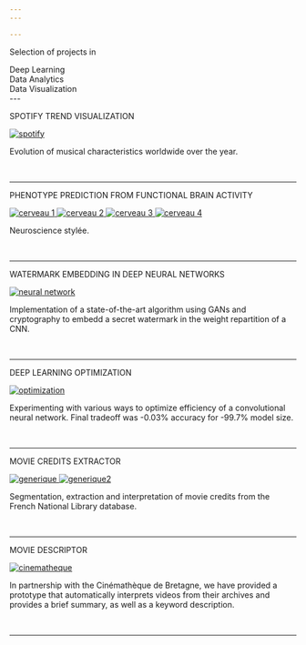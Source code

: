 ```yaml
---
---

---
```


<div class="container">
  <p class="titletext" >Selection of projects in </p>
  <div class="animation">
    <div class="first"><div>Deep Learning</div></div>
    <div class="second"><div>Data Analytics</div></div>
    <div class="third"><div>Data Visualization</div></div>
  </div>
</div>
---

<p class="titletext" >SPOTIFY TREND VISUALIZATION</p>

<div class="spotifywrapper">
    <a href="./spotify"><img src="images/spotify.png?raw=true" alt="spotify" class="spotify"/></a>
    <p class="spotifytext">Evolution of musical characteristics worldwide over the year.</p>
</div>
<br>

---

<p class="titletext" >PHENOTYPE PREDICTION FROM FUNCTIONAL BRAIN ACTIVITY</p>

<div class="neurowrapper">
<a href="./neuroscience">
<div class="neurogallery">
  <img src="images/cerveau1.png?raw=true" alt="cerveau 1">
  <img src="images/cerveau2.png?raw=true" alt="cerveau 2">
  <img src="images/cerveau-3.png?raw=true" alt="cerveau 3">
  <img src="images/cerveau4.png?raw=true" alt="cerveau 4">
</div>
</a>
<p class="neurotext">Neuroscience stylée.</p>
</div>
<br>

---

<p class="titletext" >WATERMARK EMBEDDING IN DEEP NEURAL NETWORKS</p>

<div class="neuralwrapper">
    <a href="./watermark"><img src="images/neuralnetwork.jpg?raw=true" alt="neural network" class="blur"/></a>
    <p class="neuraltext">Implementation of a state-of-the-art algorithm using GANs and cryptography to embedd a secret watermark in the weight repartition of a CNN.</p>
</div>
<br>

---

<p class="titletext" >DEEP LEARNING OPTIMIZATION</p>

<div class="optiwrapper">
    <a href="./optimization"><img src="images/opti.jpg?raw=true" alt="optimization" class="opti"/></a>
    <p class="optitext">Experimenting with various ways to optimize efficiency of a convolutional neural network. Final tradeoff was -0.03% accuracy for -99.7% model size.</p>
</div>

<br>

---

<p class="titletext" >MOVIE CREDITS EXTRACTOR</p>

<div class="BNFwrapper">
  <a href="./BNF"><div class="gallery">
    <img src="images/generik.png?raw=true" alt="generique">
    <img src="images/generik2.png?raw=true" alt="generique2">
  </div></a>
   <p class="BNFtext">Segmentation, extraction and interpretation of movie credits from the French National Library database.</p>
</div>
<br>

---

<p class="titletext" >MOVIE DESCRIPTOR</p>

<div class="cinemathequewrapper">
    <a href="./cinematheque"><img src="images/cinematheque.jpg?raw=true" alt="cinematheque" class="cinematheque"/></a>
    <p class="cinemathequetext">In partnership with the Cinémathèque de Bretagne, we have provided a prototype that automatically interprets videos from their archives and provides a brief summary, as well as a keyword description.</p>
</div>
<br>


---

